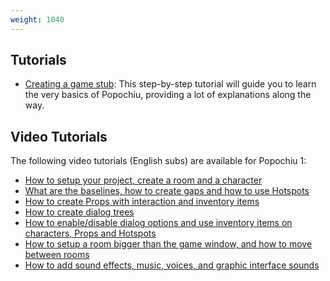 ```yaml
---
weight: 1040
---
```


## Tutorials

* [Creating a game stub](../../../getting-started/creating-a-game-stub/introduction): This step-by-step tutorial will guide you to learn the very basics of Popochiu, providing a lot of explanations along the way.

## Video Tutorials

The following video tutorials (English subs) are available for Popochiu 1:

* [How to setup your project, create a room and a character](https://youtu.be/-N62S1DHbcs)
* [What are the baselines, how to create gaps and how to use Hotspots](https://youtu.be/5RbqbG3_0ak)
* [How to create Props with interaction and inventory items](https://youtu.be/_an0YF3Bd50)
* [How to create dialog trees](https://youtu.be/Aql4wh2itF4)
* [How to enable/disable dialog options and use inventory items on characters, Props and Hotspots](https://youtu.be/Ad_YBG-_wYE)
* [How to setup a room bigger than the game window, and how to move between rooms](https://youtu.be/YFEZaSty3aw)
* [How to add sound effects, music, voices, and graphic interface sounds](https://youtu.be/VF7V6BJmQVQ)
